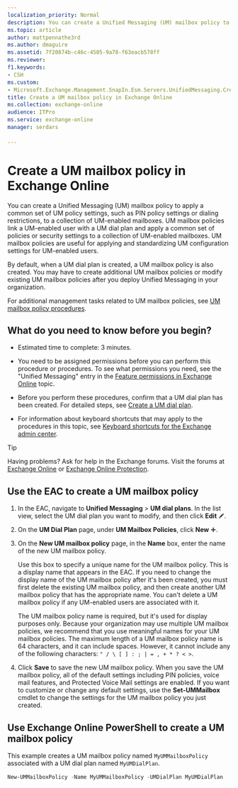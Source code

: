 ```yaml
---
localization_priority: Normal
description: You can create a Unified Messaging (UM) mailbox policy to apply a common set of UM policy settings, such as PIN policy settings or dialing restrictions, to a collection of UM-enabled mailboxes. UM mailbox policies link a UM-enabled user with a UM dial plan and apply a common set of policies or security settings to a collection of UM-enabled mailboxes. UM mailbox policies are useful for applying and standardizing UM configuration settings for UM-enabled users.
ms.topic: article
author: mattpennathe3rd
ms.author: dmaguire
ms.assetid: 7f20874b-c46c-4505-9a78-f63eacb578ff
ms.reviewer: 
f1.keywords:
- CSH
ms.custom:
- Microsoft.Exchange.Management.SnapIn.Esm.Servers.UnifiedMessaging.CreateUMMailboxPolicyWizardForm.CreateUMMailboxPolicyWizardPage
title: Create a UM mailbox policy in Exchange Online
ms.collection: exchange-online
audience: ITPro
ms.service: exchange-online
manager: serdars

---
```


# Create a UM mailbox policy in Exchange Online

You can create a Unified Messaging (UM) mailbox policy to apply a common set of UM policy settings, such as PIN policy settings or dialing restrictions, to a collection of UM-enabled mailboxes. UM mailbox policies link a UM-enabled user with a UM dial plan and apply a common set of policies or security settings to a collection of UM-enabled mailboxes. UM mailbox policies are useful for applying and standardizing UM configuration settings for UM-enabled users.

By default, when a UM dial plan is created, a UM mailbox policy is also created. You may have to create additional UM mailbox policies or modify existing UM mailbox policies after you deploy Unified Messaging in your organization.

For additional management tasks related to UM mailbox policies, see [UM mailbox policy procedures](um-mailbox-policy-procedures.md).

## What do you need to know before you begin?

- Estimated time to complete: 3 minutes.

- You need to be assigned permissions before you can perform this procedure or procedures. To see what permissions you need, see the "Unified Messaging" entry in the [Feature permissions in Exchange Online](../../permissions-exo/feature-permissions.md) topic.

- Before you perform these procedures, confirm that a UM dial plan has been created. For detailed steps, see [Create a UM dial plan](../../voice-mail-unified-messaging/connect-voice-mail-system/create-um-dial-plan.md).

- For information about keyboard shortcuts that may apply to the procedures in this topic, see [Keyboard shortcuts for the Exchange admin center](../../accessibility/keyboard-shortcuts-in-admin-center.md).

> [!TIP]
> Having problems? Ask for help in the Exchange forums. Visit the forums at [Exchange Online](https://go.microsoft.com/fwlink/p/?linkId=267542) or [Exchange Online Protection](https://go.microsoft.com/fwlink/p/?linkId=285351).

## Use the EAC to create a UM mailbox policy

1. In the EAC, navigate to **Unified Messaging** \> **UM dial plans**. In the list view, select the UM dial plan you want to modify, and then click **Edit** ![Edit icon](../../media/ITPro_EAC_EditIcon.gif).

2. On the **UM Dial Plan** page, under **UM Mailbox Policies**, click **New** ![Add Icon](../../media/ITPro_EAC_AddIcon.gif).

3. On the **New UM mailbox policy** page, in the **Name** box, enter the name of the new UM mailbox policy.

    Use this box to specify a unique name for the UM mailbox policy. This is a display name that appears in the EAC. If you need to change the display name of the UM mailbox policy after it's been created, you must first delete the existing UM mailbox policy, and then create another UM mailbox policy that has the appropriate name. You can't delete a UM mailbox policy if any UM-enabled users are associated with it.

    The UM mailbox policy name is required, but it's used for display purposes only. Because your organization may use multiple UM mailbox policies, we recommend that you use meaningful names for your UM mailbox policies. The maximum length of a UM mailbox policy name is 64 characters, and it can include spaces. However, it cannot include any of the following characters: `" / \ [ ] : ; | = , + * ? < >`.

4. Click **Save** to save the new UM mailbox policy. When you save the UM mailbox policy, all of the default settings including PIN policies, voice mail features, and Protected Voice Mail settings are enabled. If you want to customize or change any default settings, use the **Set-UMMailbox** cmdlet to change the settings for the UM mailbox policy you just created.

## Use Exchange Online PowerShell to create a UM mailbox policy

This example creates a UM mailbox policy named `MyUMMailboxPolicy` associated with a UM dial plan named `MyUMDialPlan`.

```PowerShell
New-UMMailboxPolicy -Name MyUMMailboxPolicy -UMDialPlan MyUMDialPlan
```
